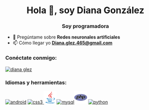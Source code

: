<h1 align="center">Hola 👋, soy Diana González</h1>
<h3 align="center">Soy programadora</h3>

- 💬 Pregúntame sobre **Redes neuronales artificiales**
- 📫 Cómo llegar yo **Diana.glez.465@gmail.com**

<h3 align="left">Conéctate conmigo:</h3>
<p align="left">
<a href="https://www.linkedin.com/in/diana-glez-088b72238" target="blank"> <img align="center" src="https://www.raw.githubusercontent.com/rahuldkjain/github-profile-readme-generator/master/src/images/icons/Social/linked-in-alt.svg" alt="diana glez" height="30" width="40"/> </a> </p>
<h3 align="left">Idiomas y herramientas:</h3>

<p align="left"><a href="https://developer.android.com" target="_blank" rel="noreferrer"><img src="https://raw.githubusercontent.com /devicons/devicon/master/icons/android/android-original-wordmark.svg" alt="android" width="40" height="40"/></a> <a href="https://www .w3schools.com/css/" target="_blank" rel="noreferrer"><img src="https://raw.githubusercontent.com/devicons/devicon/master/icons/css3/css3-original-wordmark. svg" alt="css3" width="40" height="40"/> </a> <a href="https://www.java.com" target="_blank" rel="noreferrer"><img src="https://raw.githubusercontent.com/devicons/devicon/master/icons/java/java-original.svg" alt="java" width="40" height="40"/></a><a href="https://www.mysql.com/" target="_blank" rel="noreferrer"><img src="https://raw.githubusercontent.com/devicons/devicon/master/icons /mysql/mysql-original-wordmark.svg" alt="mysql" width="40" height="40"/></a><a href="https://www.php.net" target=" _blank" rel="noreferrer"><img src="https://raw.githubusercontent.com/devicons/devicon/master/icons/php/php-original.svg" alt="php" width="40" height ="40"/></a> <a href="https://www.python.org" target="_blank" rel="noreferrer"><img src="https://raw.githubusercontent.com /devicons/devicon/master/icons/python/python-original.svg" alt="python" width="40" height="40"/></a> </p>

